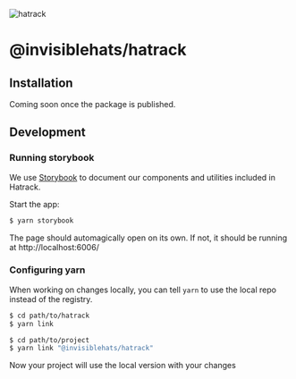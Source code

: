 ![hatrack](https://user-images.githubusercontent.com/1305776/146048641-e8210be6-ee64-4976-b9b5-a30b23d7178d.png)

# @invisiblehats/hatrack

## Installation

Coming soon once the package is published.

## Development

### Running storybook

We use [Storybook](https://storybook.js.org/) to document our components and utilities included in Hatrack.

Start the app:
```bash
$ yarn storybook
```

The page should automagically open on its own. If not, it should be running at http://localhost:6006/

### Configuring yarn

When working on changes locally, you can tell `yarn` to use the local repo instead of the registry.

```bash
$ cd path/to/hatrack
$ yarn link

$ cd path/to/project
$ yarn link "@invisiblehats/hatrack"
```

Now your project will use the local version with your changes
